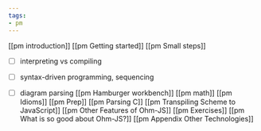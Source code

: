 ```yaml
---
tags:
- pm
---
```

[[pm introduction]]
[[pm Getting started]]
[[pm Small steps]]
- [ ] interpreting vs compiling
- [ ] syntax-driven programming, sequencing
- [ ] diagram parsing
[[pm Hamburger workbench]] 
[[pm math]]
[[pm Idioms]]
[[pm Prep]]
[[pm Parsing C]]
[[pm Transpiling Scheme to JavaScript]]
[[pm Other Features of Ohm-JS]]
[[pm Exercises]]
[[pm What is so good about Ohm-JS?]]
[[pm Appendix Other Technologies]]


